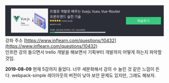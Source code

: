 ![인프런 강의 이미지](./inflearnStudy.png)
강좌 주소 [https://www.inflearn.com/questions/10432](https://www.inflearn.com/questions/10432) <br>
인프런 강의 들으면서 trello 개발을 해보면서 기획부터 개발까지 어떻게 하는지 파악할 것임.

**2019-08-09** 현재 5강까지 들었다. 너무 세분화해서 강의 수 늘린 것 같은 느낌이 든다. webpack-simple 레이아웃의 버전이 낮아 보안 문제도 있지만, 그래도 해보자.
